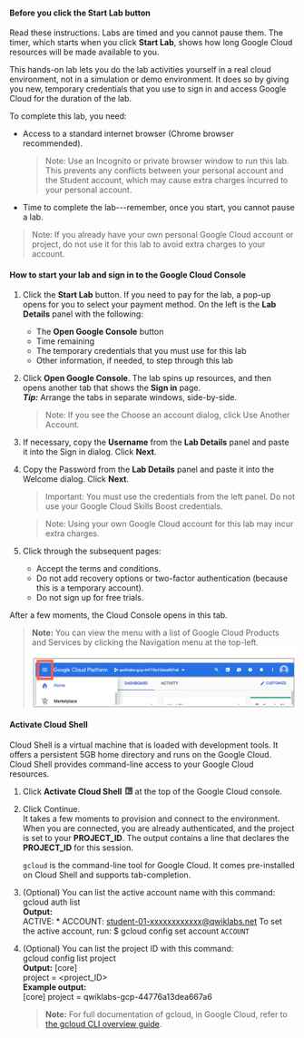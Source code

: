 #### Before you click the Start Lab button
Read these instructions. Labs are timed and you cannot pause them. The timer, which starts when you click **Start Lab**, shows how long Google Cloud resources will be made available to you.

This hands-on lab lets you do the lab activities yourself in a real cloud environment, not in a simulation or demo environment. It does so by giving you new, temporary credentials that you use to sign in and access Google Cloud for the duration of the lab.

To complete this lab, you need:

* Access to a standard internet browser (Chrome browser recommended).  
    >Note: Use an Incognito or private browser window to run this lab. This prevents any conflicts between your personal account and the Student account, which may cause extra charges incurred to your personal account.

* Time to complete the lab---remember, once you start, you cannot pause a lab.  
> Note: If you already have your own personal Google Cloud account or project, do not use it for this lab to avoid extra charges to your account.

#### How to start your lab and sign in to the Google Cloud Console
1. Click the **Start Lab** button. If you need to pay for the lab, a pop-up opens for you to select your payment method. On the left is the **Lab Details** panel with the following:
    * The **Open Google Console** button
    * Time remaining
    * The temporary credentials that you must use for this lab
    * Other information, if needed, to step through this lab
2. Click **Open Google Console**. The lab spins up resources, and then opens another tab that shows the **Sign in** page.  
    ***Tip:*** Arrange the tabs in separate windows, side-by-side.
    > Note: If you see the Choose an account dialog, click Use Another Account.

3. If necessary, copy the **Username** from the **Lab Details** panel and paste it into the Sign in dialog. Click **Next**.
4. Copy the Password from the **Lab Details** panel and paste it into the Welcome dialog. Click **Next**.
    > Important: You must use the credentials from the left panel. Do not use your Google Cloud Skills Boost credentials.

    >Note: Using your own Google Cloud account for this lab may incur extra charges.

5. Click through the subsequent pages:
    * Accept the terms and conditions.
    * Do not add recovery options or two-factor authentication (because this is a temporary account).
    * Do not sign up for free trials.

After a few moments, the Cloud Console opens in this tab.

> **Note:** You can view the menu with a list of Google Cloud Products and Services by clicking the Navigation menu at the top-left.  
![Navigation menu icon](img/setup1.png)

#### Activate Cloud Shell
Cloud Shell is a virtual machine that is loaded with development tools. It offers a persistent 5GB home directory and runs on the Google Cloud. Cloud Shell provides command-line access to your Google Cloud resources.

1. Click **Activate Cloud Shell** ![Activate Cloud Shell icon](img/setup2.png) at the top of the Google Cloud console.
2. Click Continue.  
    It takes a few moments to provision and connect to the environment. When you are connected, you are already authenticated, and the project is set to your **PROJECT_ID**. The output contains a line that declares the **PROJECT_ID** for this session.

    `gcloud` is the command-line tool for Google Cloud. It comes pre-installed on Cloud Shell and supports tab-completion.

3. (Optional) You can list the active account name with this command:
        gcloud auth list  
    **Output:**  
        ACTIVE: *
        ACCOUNT: student-01-xxxxxxxxxxxx@qwiklabs.net
        To set the active account, run:
            $ gcloud config set account `ACCOUNT`
4. (Optional) You can list the project ID with this command:  
        gcloud config list project  
    **Output:**
        [core]  
        project = <project_ID>  
    **Example output:**  
        [core]
        project = qwiklabs-gcp-44776a13dea667a6
    > **Note:** For full documentation of gcloud, in Google Cloud, refer to [the gcloud CLI overview guide](https://cloud.google.com/sdk/gcloud).
